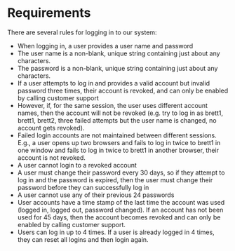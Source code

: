 # Requirements

There are several rules for logging in to our system:
* When logging in, a user provides a user name and password
* The user name is a non-blank, unique string containing just about any characters.
* The password is a non-blank, unique string containing just about any characters.
* If a user attempts to log in and provides a valid account but invalid password three times, their account is revoked, and can only be enabled by calling customer support
* However, if, for the same session, the user uses different account names, then the account will not be revoked (e.g. try to log in as brett1, brett1, brett2, three failed attempts but the user name is changed, no account gets revoked).
* Failed login accounts are not maintained between different sessions. E.g., a user opens up two browsers and fails to log in twice to brett1 in one window and fails to log in twice to brett1 in another browser, their account is not revoked.
* A user cannot login to a revoked account
* A user must change their password every 30 days, so if they attempt to log in and the password is expired, then the user must change their password before they can successfully log in
* A user cannot use any of their previous 24 passwords
* User accounts have a time stamp of the last time the account was used (logged in, logged out, password changed). If an account has not been used for 45 days, then the account becomes revoked and can only be enabled by calling customer support.
* Users can log in up to 4 times. If a user is already logged in 4 times, they can reset all logins and then login again.
